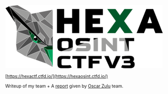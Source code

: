 ![](./img/v3.png)

[https://hexactf.ctfd.io/](https://hexaosint.ctfd.io/)

Writeup of my team + A [report](./report_samples) given by [Oscar Zulu](https://www.linkedin.com/company/oscar-zulu-osint/) team.
